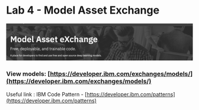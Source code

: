 # Lab 4 - Model Asset Exchange

![](.gitbook/assets/image%20%2811%29.png)

### View models: [https://developer.ibm.com/exchanges/models/](https://developer.ibm.com/exchanges/models/)

Useful link : IBM Code Pattern - [https://developer.ibm.com/patterns](https://developer.ibm.com/patterns)



